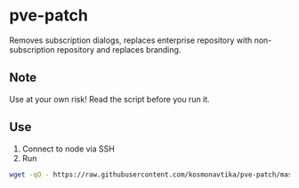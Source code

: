 # pve-patch

Removes subscription dialogs, replaces enterprise repository with non-subscription repository and replaces branding.

## Note

Use at your own risk! Read the script before you run it. 

## Use

1. Connect to node via SSH
2. Run

```bash
wget -qO - https://raw.githubusercontent.com/kosmonavtika/pve-patch/master/patch.sh | bash
```
